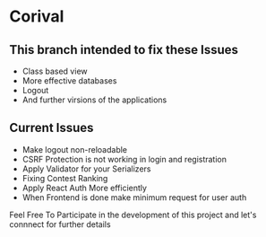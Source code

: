 # Corival
## This branch intended to fix these Issues
- Class based view
- More effective databases
- Logout
- And further virsions of the applications


## Current Issues
- Make logout non-reloadable
- CSRF Protection is not working in login and registration
- Apply Validator for your Serializers
- Fixing Contest Ranking
- Apply React Auth More efficiently
- When Frontend is done make minimum request for user auth

Feel Free To Participate in the development of this project and let's connnect for further details
